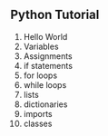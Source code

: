 
## Python Tutorial
1. Hello World
2. Variables
3. Assignments
4. if statements
5. for loops
6. while loops
7. lists
8. dictionaries
9. imports
10. classes